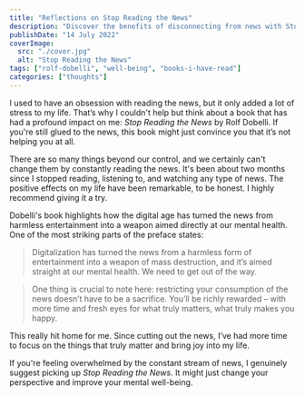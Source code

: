 ```yaml
---
title: "Reflections on Stop Reading the News"
description: "Discover the benefits of disconnecting from news with Stop Reading the News by Rolf Dobelli. Highly recommended!"
publishDate: "14 July 2022"
coverImage:
  src: "./cover.jpg"
  alt: "Stop Reading the News"
tags: ["rolf-dobelli", "well-being", "books-i-have-read"]
categories: ["thoughts"]
---
```


I used to have an obsession with reading the news, but it only added a lot of stress to my life. That’s why I couldn't help but think about a book that has had a profound impact on me: *Stop Reading the News* by Rolf Dobelli. If you're still glued to the news, this book might just convince you that it’s not helping you at all.

There are so many things beyond our control, and we certainly can't change them by constantly reading the news. It's been about two months since I stopped reading, listening to, and watching any type of news. The positive effects on my life have been remarkable, to be honest. I highly recommend giving it a try.

Dobelli's book highlights how the digital age has turned the news from harmless entertainment into a weapon aimed directly at our mental health. One of the most striking parts of the preface states:

> Digitalization has turned the news from a harmless form of entertainment into a weapon of mass destruction, and it’s aimed straight at our mental health. We need to get out of the way.

> One thing is crucial to note here: restricting your consumption of the news doesn’t have to be a sacrifice. You’ll be richly rewarded – with more time and fresh eyes for what truly matters, what truly makes you happy.

This really hit home for me. Since cutting out the news, I’ve had more time to focus on the things that truly matter and bring joy into my life.

If you're feeling overwhelmed by the constant stream of news, I genuinely suggest picking up *Stop Reading the News*. It might just change your perspective and improve your mental well-being.
